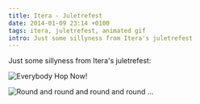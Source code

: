 ```yaml
---
title: Itera - Juletrefest
date: 2014-01-09 23:14 +0100
tags: itera, juletrefest, animated gif
intro: Just some sillyness from Itera's juletrefest
---
```


Just some sillyness from Itera's juletrefest:

![Everybody Hop Now!](/images/posts/2014/01/hopping.gif)

![Round and round and round and round ...](/images/posts/2014/01/circles.gif)
